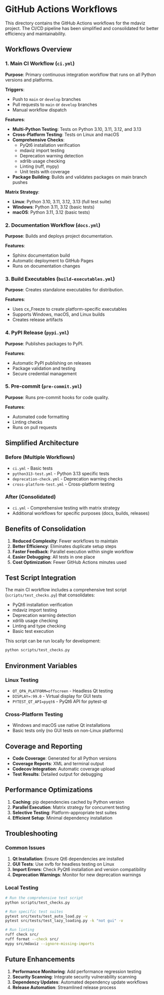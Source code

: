 # GitHub Actions Workflows

This directory contains the GitHub Actions workflows for the mdaviz project. The CI/CD pipeline has been simplified and consolidated for better efficiency and maintainability.

## Workflows Overview

### 1. Main CI Workflow (`ci.yml`)
**Purpose**: Primary continuous integration workflow that runs on all Python versions and platforms.

**Triggers**:
- Push to `main` or `develop` branches
- Pull requests to `main` or `develop` branches
- Manual workflow dispatch

**Features**:
- **Multi-Python Testing**: Tests on Python 3.10, 3.11, 3.12, and 3.13
- **Cross-Platform Testing**: Tests on Linux and macOS
- **Comprehensive Checks**:
  - PyQt6 installation verification
  - mdaviz import testing
  - Deprecation warning detection
  - xdrlib usage checking
  - Linting (ruff, mypy)
  - Unit tests with coverage
- **Package Building**: Builds and validates packages on main branch pushes

**Matrix Strategy**:
- **Linux**: Python 3.10, 3.11, 3.12, 3.13 (full test suite)
- **Windows**: Python 3.11, 3.12 (basic tests)
- **macOS**: Python 3.11, 3.12 (basic tests)

### 2. Documentation Workflow (`docs.yml`)
**Purpose**: Builds and deploys project documentation.

**Features**:
- Sphinx documentation build
- Automatic deployment to GitHub Pages
- Runs on documentation changes

### 3. Build Executables (`build-executables.yml`)
**Purpose**: Creates standalone executables for distribution.

**Features**:
- Uses cx_Freeze to create platform-specific executables
- Supports Windows, macOS, and Linux builds
- Creates release artifacts

### 4. PyPI Release (`pypi.yml`)
**Purpose**: Publishes packages to PyPI.

**Features**:
- Automatic PyPI publishing on releases
- Package validation and testing
- Secure credential management

### 5. Pre-commit (`pre-commit.yml`)
**Purpose**: Runs pre-commit hooks for code quality.

**Features**:
- Automated code formatting
- Linting checks
- Runs on pull requests

## Simplified Architecture

### Before (Multiple Workflows)
- `ci.yml` - Basic tests
- `python313-test.yml` - Python 3.13 specific tests
- `deprecation-check.yml` - Deprecation warning checks
- `cross-platform-test.yml` - Cross-platform testing

### After (Consolidated)
- `ci.yml` - Comprehensive testing with matrix strategy
- Additional workflows for specific purposes (docs, builds, releases)

## Benefits of Consolidation

1. **Reduced Complexity**: Fewer workflows to maintain
2. **Better Efficiency**: Eliminates duplicate setup steps
3. **Faster Feedback**: Parallel execution within single workflow
4. **Easier Debugging**: All tests in one place
5. **Cost Optimization**: Fewer GitHub Actions minutes used

## Test Script Integration

The main CI workflow includes a comprehensive test script (`scripts/test_checks.py`) that consolidates:
- PyQt6 installation verification
- mdaviz import testing
- Deprecation warning detection
- xdrlib usage checking
- Linting and type checking
- Basic test execution

This script can be run locally for development:
```bash
python scripts/test_checks.py
```

## Environment Variables

### Linux Testing
- `QT_QPA_PLATFORM=offscreen` - Headless Qt testing
- `DISPLAY=:99.0` - Virtual display for GUI tests
- `PYTEST_QT_API=pyqt6` - PyQt6 API for pytest-qt

### Cross-Platform Testing
- Windows and macOS use native Qt installations
- Basic tests only (no GUI tests on non-Linux platforms)

## Coverage and Reporting

- **Code Coverage**: Generated for all Python versions
- **Coverage Reports**: XML and terminal output
- **Codecov Integration**: Automatic coverage upload
- **Test Results**: Detailed output for debugging

## Performance Optimizations

1. **Caching**: pip dependencies cached by Python version
2. **Parallel Execution**: Matrix strategy for concurrent testing
3. **Selective Testing**: Platform-appropriate test suites
4. **Efficient Setup**: Minimal dependency installation

## Troubleshooting

### Common Issues
1. **Qt Installation**: Ensure Qt6 dependencies are installed
2. **GUI Tests**: Use xvfb for headless testing on Linux
3. **Import Errors**: Check PyQt6 installation and version compatibility
4. **Deprecation Warnings**: Monitor for new deprecation warnings

### Local Testing
```bash
# Run the comprehensive test script
python scripts/test_checks.py

# Run specific test suites
pytest src/tests/test_auto_load.py -v
pytest src/tests/test_lazy_loading.py -k "not gui" -v

# Run linting
ruff check src/
ruff format --check src/
mypy src/mdaviz --ignore-missing-imports
```

## Future Enhancements

1. **Performance Monitoring**: Add performance regression testing
2. **Security Scanning**: Integrate security vulnerability scanning
3. **Dependency Updates**: Automated dependency update workflows
4. **Release Automation**: Streamlined release process

